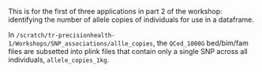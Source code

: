 This is for the first of three applications in part 2 of the workshop: identifying the number of allele copies of individuals for use in a dataframe.

In `/scratch/tr-precisionhealth-1/Workshops/SNP_associations/allle_copies`, the `QCed_1000G` bed/bim/fam files are subsetted into plink files that contain only a single SNP across all individuals, `allele_copies_1kg`. 
